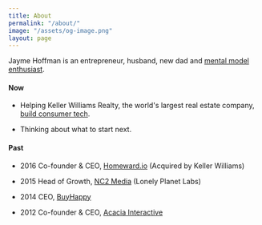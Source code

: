 ```yaml
---
title: About
permalink: "/about/"
image: "/assets/og-image.png"
layout: page
---
```


Jayme Hoffman is an entrepreneur, husband, new dad and [mental model enthusiast](https://jaymehoffman.com/mental-models).

#### Now

* Helping Keller Williams Realty, the world's largest real estate company, [build consumer tech](https://www.linkedin.com/feed/update/urn:li:activity:6503065994846617600/).

* Thinking about what to start next.

#### Past

* 2016 Co-founder & CEO, [Homeward.io](https://homeward.io/) (Acquired by Keller Williams)

* 2015 Head of Growth, [NC2 Media](http://nc2media.com/) (Lonely Planet Labs)

* 2014 CEO, [BuyHappy](https://angel.co/buyhappy)

* 2012 Co-founder & CEO, [Acacia Interactive](https://angel.co/acacia)